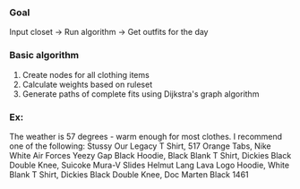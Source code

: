 ### Goal

Input closet -> Run algorithm -> Get outfits for the day

### Basic algorithm

1. Create nodes for all clothing items
2. Calculate weights based on ruleset
3. Generate paths of complete fits using Dijkstra's graph algorithm

### Ex:

The weather is 57 degrees - warm enough for most clothes. I recommend one of the following:
Stussy Our Legacy T Shirt, 517 Orange Tabs, Nike White Air Forces
Yeezy Gap Black Hoodie, Black Blank T Shirt, Dickies Black Double Knee, Suicoke Mura-V Slides
Helmut Lang Lava Logo Hoodie, White Blank T Shirt, Dickies Black Double Knee, Doc Marten Black 1461
